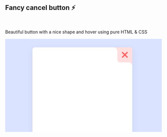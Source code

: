 <h2>Fancy cancel button ⚡</h2> <br>

Beautiful button with a nice shape and hover using pure HTML & CSS <br>

![plot](./ScreenShot.JPG)

